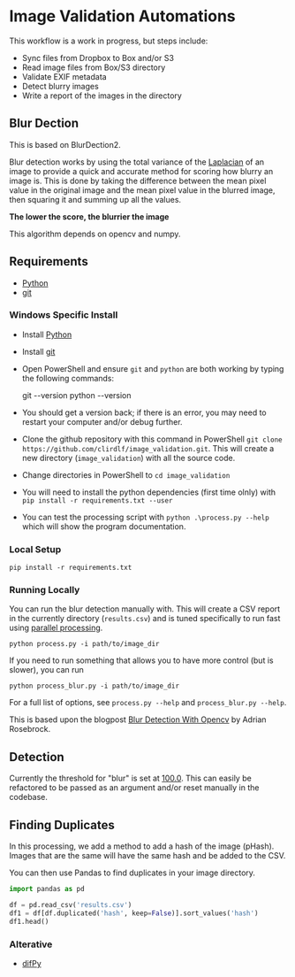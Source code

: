 # Image Validation Automations

This workflow is a work in progress, but steps include:

* Sync files from Dropbox to Box and/or S3
* Read image files from Box/S3 directory
* Validate EXIF metadata
* Detect blurry images
* Write a report of the images in the directory

## Blur Dection

This is based on BlurDection2.

Blur detection works by using the total variance of the [Laplacian](https://docs.opencv.org/4.9.0/d5/db5/tutorial_laplace_operator.html) of an image to provide a quick and accurate method for scoring how blurry an image is. This is done by taking the difference between the mean pixel value in the original image and the mean pixel value in the blurred image, then squaring it and summing up all the values.

**The lower the score, the blurrier the image**

This algorithm depends on opencv and numpy.

## Requirements

* [Python](https://www.python.org/downloads/)
* [git](https://www.git-scm.com/downloads)

### Windows Specific Install

* Install [Python](https://www.python.org/downloads/)
* Install [git](https://www.git-scm.com/download/win)
* Open PowerShell and ensure `git` and `python` are both working by typing the following commands:

    git --version
    python --version

* You should get a version back; if there is an error, you may need to restart your computer and/or debug further.
* Clone the github repository with this command in PowerShell `git clone https://github.com/clirdlf/image_validation.git`. This will create a new directory (`image_validation`) with all the source code.
* Change directories in PowerShell to `cd image_validation`
* You will need to install the python dependencies (first time olnly) with `pip install -r requirements.txt --user`
* You can test the processing script with `python .\process.py --help` which will show the program documentation.

### Local Setup

    pip install -r requirements.txt
    
### Running Locally

You can run the blur detection manually with. This will create a CSV report in the currently directory (`results.csv`) and is tuned specifically to run fast using [parallel processing](https://docs.python.org/3/library/multiprocessing.html).

    python process.py -i path/to/image_dir 
    
If  you need to run something that allows you to have more control (but is slower), you can run 

    python process_blur.py -i path/to/image_dir

For a full list of options, see `process.py --help` and `process_blur.py --help`.

This is based upon the blogpost [Blur Detection With Opencv](https://www.pyimagesearch.com/2015/09/07/blur-detection-with-opencv/) by Adrian Rosebrock.

## Detection

Currently the threshold for "blur" is set at [100.0](https://github.com/clirdlf/image_validation/blob/main/process.py#L64). This can easily be refactored to be passed as an argument and/or reset manually in the codebase. 

## Finding Duplicates

In this processing, we add a method to add a hash of the image (pHash). Images that are the same will have the same hash and be added to the CSV. 

You can then use Pandas to find duplicates in your image directory.

```python
import pandas as pd

df = pd.read_csv('results.csv')
df1 = df[df.duplicated('hash', keep=False)].sort_values('hash')
df1.head()
```

### Alterative

* [difPy](https://difpy.readthedocs.io/en/v4.0.1/)